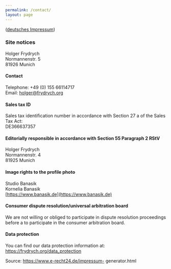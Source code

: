 ```yaml
---
permalink: /contact/
layout: page
---
```


([deutsches Impressum](/impressum/))

### Site notices

Holger Frydrych<br/>
Normannenstr. 5<br/>
81926 Munich

#### Contact

Telephone: +49 (0) 155 66114717<br/>
Email: holger@frydrych.org

#### Sales tax ID

Sales tax identification number in accordance with Section 27 a of the Sales Tax Act:<br/>
DE366637357

#### Editorially responsible in accordance with Section 55 Paragraph 2 RStV

Holger Frydrych<br/>
Normannenstr. 4<br/>
81925 Munich

#### Image rights to the profile photo

Studio Banasik<br/>
Kornelia Banasik<br/>
[https://www.banasik.de](https://www.banasik.de)

#### Consumer dispute resolution/universal arbitration board

We are not willing or obliged to participate in dispute resolution proceedings before a
to participate in the consumer arbitration board.

#### Data protection

You can find our data protection information at: <https://frydrych.org/data_protection>

Source: <a href="https://www.e-recht24.de/impressum-generator.html">https://www.e-recht24.de/impressum-
generator.html</a>